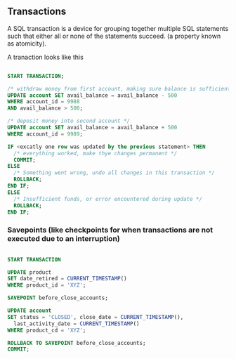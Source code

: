 ## Transactions

A SQL transaction is a device for grouping together multiple SQL statements
such that either all or none of the statements succeed. (a property known as
  atomicity).

A tranaction looks like this

```sql

START TRANSACTION;

/* withdraw money from first account, making sure balance is sufficientl*/
UPDATE account SET avail_balance = avail_balance - 500
WHERE account_id = 9988
AND avail_balance > 500;

/* deposit money into second account */
UPDATE account SET avail_balance = avail_balance + 500
WHERE account_id = 9989;

IF <excatly one row was updated by the previous statement> THEN  
  /* everything worked, make thye changes permanent */
  COMMIT;
ELSE
  /* Something went wrong, undo all changes in this transaction */
  ROLLBACK;
END IF;
ELSE
  /* Insufficient funds, or error encountered during update */
  ROLLBACK;
END IF;

```


### Savepoints (like checkpoints for when transactions are not executed due to an interruption)

```sql

START TRANSACTION

UPDATE product
SET date_retired = CURRENT_TIMESTAMP()
WHERE product_id = 'XYZ';

SAVEPOINT before_close_accounts;

UPDATE account
SET status = 'CLOSED', close_date = CURRENT_TIMESTAMP(),
  last_activity_date = CURRENT_TIMESTAMP()
WHERE product_cd = 'XYZ';

ROLLBACK TO SAVEPOINT before_close_accounts;
COMMIT;
